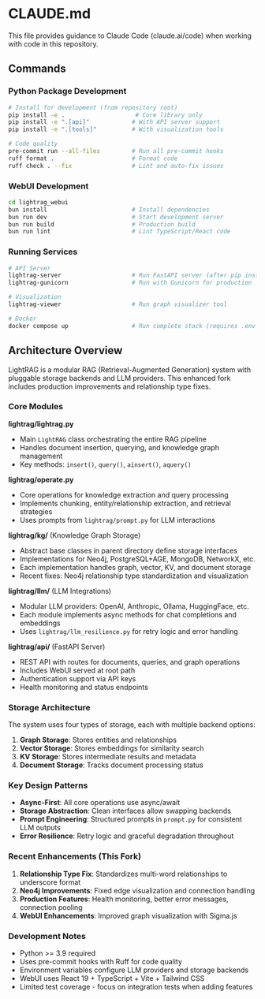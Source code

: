 # CLAUDE.md

This file provides guidance to Claude Code (claude.ai/code) when working with code in this repository.

## Commands

### Python Package Development
```bash
# Install for development (from repository root)
pip install -e .                    # Core library only
pip install -e ".[api]"            # With API server support
pip install -e ".[tools]"          # With visualization tools

# Code quality
pre-commit run --all-files         # Run all pre-commit hooks
ruff format .                      # Format code
ruff check . --fix                 # Lint and auto-fix issues
```

### WebUI Development
```bash
cd lightrag_webui
bun install                        # Install dependencies
bun run dev                        # Start development server
bun run build                      # Production build
bun run lint                       # Lint TypeScript/React code
```

### Running Services
```bash
# API Server
lightrag-server                    # Run FastAPI server (after pip install -e ".[api]")
lightrag-gunicorn                  # Run with Gunicorn for production

# Visualization
lightrag-viewer                    # Run graph visualizer tool

# Docker
docker compose up                  # Run complete stack (requires .env file)
```

## Architecture Overview

LightRAG is a modular RAG (Retrieval-Augmented Generation) system with pluggable storage backends and LLM providers. This enhanced fork includes production improvements and relationship type fixes.

### Core Modules

**lightrag/lightrag.py**
- Main `LightRAG` class orchestrating the entire RAG pipeline
- Handles document insertion, querying, and knowledge graph management
- Key methods: `insert()`, `query()`, `ainsert()`, `aquery()`

**lightrag/operate.py**
- Core operations for knowledge extraction and query processing
- Implements chunking, entity/relationship extraction, and retrieval strategies
- Uses prompts from `lightrag/prompt.py` for LLM interactions

**lightrag/kg/** (Knowledge Graph Storage)
- Abstract base classes in parent directory define storage interfaces
- Implementations for Neo4j, PostgreSQL+AGE, MongoDB, NetworkX, etc.
- Each implementation handles graph, vector, KV, and document storage
- Recent fixes: Neo4j relationship type standardization and visualization

**lightrag/llm/** (LLM Integrations)
- Modular LLM providers: OpenAI, Anthropic, Ollama, HuggingFace, etc.
- Each module implements async methods for chat completions and embeddings
- Uses `lightrag/llm_resilience.py` for retry logic and error handling

**lightrag/api/** (FastAPI Server)
- REST API with routes for documents, queries, and graph operations
- Includes WebUI served at root path
- Authentication support via API keys
- Health monitoring and status endpoints

### Storage Architecture

The system uses four types of storage, each with multiple backend options:
1. **Graph Storage**: Stores entities and relationships
2. **Vector Storage**: Stores embeddings for similarity search
3. **KV Storage**: Stores intermediate results and metadata
4. **Document Storage**: Tracks document processing status

### Key Design Patterns

- **Async-First**: All core operations use async/await
- **Storage Abstraction**: Clean interfaces allow swapping backends
- **Prompt Engineering**: Structured prompts in `prompt.py` for consistent LLM outputs
- **Error Resilience**: Retry logic and graceful degradation throughout

### Recent Enhancements (This Fork)

1. **Relationship Type Fix**: Standardizes multi-word relationships to underscore format
2. **Neo4j Improvements**: Fixed edge visualization and connection handling
3. **Production Features**: Health monitoring, better error messages, connection pooling
4. **WebUI Enhancements**: Improved graph visualization with Sigma.js

### Development Notes

- Python >= 3.9 required
- Uses pre-commit hooks with Ruff for code quality
- Environment variables configure LLM providers and storage backends
- WebUI uses React 19 + TypeScript + Vite + Tailwind CSS
- Limited test coverage - focus on integration tests when adding features